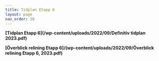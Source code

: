 ```yaml
---
title: Tidplan Etapp 6
layout: page
nav_order: 30
---
```


**[Tidplan Etapp 6](/wp-content/uploads/2022/09/Definitiv tidplan 2023.pdf)**

**[Överblick relining Etapp 6]/(wp-content/uploads/2022/09/Överblick relining Etapp 6, 2023.pdf)**

